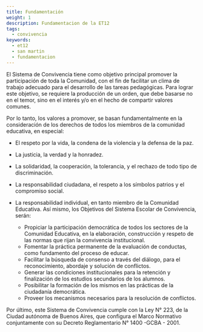 ```yaml
---
title: Fundamentación
weight: 1
description: Fundamentacion de la ET12
tags:
  - convivencia
keywords:
  - et12
  - san martin
  - fundamentacion
---
```



El Sistema de Convivencia tiene como objetivo principal promover la participación de toda la Comunidad, con el fin de facilitar un clima de trabajo adecuado para el desarrollo de las tareas pedagógicas. Para lograr este objetivo, se requiere la producción de un orden, que debe basarse no en el temor, sino en el interés y/o en el hecho de compartir valores comunes.

Por lo tanto, los valores a promover, se basan fundamentalmente en la consideración de los derechos de todos los miembros de la comunidad educativa, en especial:   
- El respeto por la vida, la condena de la violencia y la defensa de la paz.
- La justicia, la verdad y la honradez.
- La solidaridad, la cooperación, la tolerancia, y el rechazo de todo tipo de discriminación.
- La responsabilidad ciudadana, el respeto a los símbolos patrios y el compromiso social.
- La responsabilidad individual, en tanto miembro de la Comunidad Educativa. Así mismo, los Objetivos del Sistema Escolar de Convivencia, 
serán:   



  - Propiciar la participación democrática de todos los sectores de la Comunidad Educativa, en la elaboración, construcción y respeto de las normas que rijan la convivencia institucional.
  - Fomentar la práctica permanente de la evaluación de conductas, como fundamento del proceso de educar.
  - Facilitar la búsqueda de consenso a través del diálogo, para el reconocimiento, abordaje y solución de conflictos.
  - Generar las condiciones institucionales para la retención y finalización de los estudios secundarios de los alumnos.
  - Posibilitar la formación de los mismos en las prácticas de la ciudadanía democrática.
  - Proveer los mecanismos necesarios para la resolución de conflictos.

Por último, este Sistema de Convivencia cumple con la Ley N° 223, de la Ciudad autónoma de Buenos Aires, que configura el Marco Normativo conjuntamente con su Decreto Reglamentario N° 1400 -GCBA - 2001.
